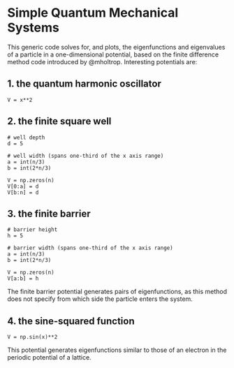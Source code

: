 # Simple Quantum Mechanical Systems

This generic code solves for, and plots, the eigenfunctions and eigenvalues of a particle in a one-dimensional potential, based on the finite difference method code introduced by @mholtrop. Interesting potentials are:

## 1. the quantum harmonic oscillator
```
V = x**2
```

## 2. the finite square well
```
# well depth
d = 5

# well width (spans one-third of the x axis range)
a = int(n/3)
b = int(2*n/3)

V = np.zeros(n)
V[0:a] = d
V[b:n] = d
```

## 3. the finite barrier
```
# barrier height
h = 5

# barrier width (spans one-third of the x axis range)
a = int(n/3)
b = int(2*n/3)

V = np.zeros(n)
V[a:b] = h
```
The finite barrier potential generates pairs of eigenfunctions, as this method does not specify from which side the particle enters the system.

## 4. the sine-squared function
```
V = np.sin(x)**2
```
This potential generates eigenfunctions similar to those of an electron in the periodic potential of a lattice.
